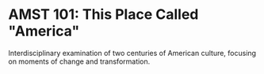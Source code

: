 # AMST 101: This Place Called "America"

Interdisciplinary examination of two centuries of American culture, focusing on moments of change and transformation.